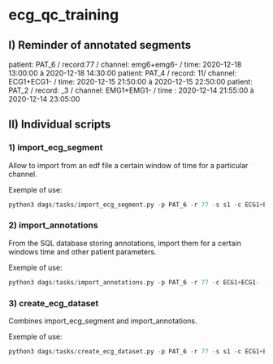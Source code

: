 # ecg_qc_training


## I) Reminder of annotated segments

patient: PAT_6 / record:77 / channel: emg6+emg6- / time: 2020-12-18 13:00:00 à 2020-12-18 14:30:00
patient: PAT_4 / record: 11/ channel: ECG1+ECG1- / time: 2020-12-15 21:50:00 à 2020-12-15 22:50:00
patient: PAT_2 / record: _3 / channel:  EMG1+EMG1- / time : 2020-12-14 21:55:00 à 2020-12-14 23:05:00


## II) Individual scripts

### 1) import_ecg_segment

Allow to import from an edf file a certain window of time for a particular channel.

Exemple of use:
```python
python3 dags/tasks/import_ecg_segment.py -p PAT_6 -r 77 -s s1 -c ECG1+ECG1- -st '2020-12-18 13:00:00' -et '2020-12-18 14:30:00'
```

### 2) import_annotations

From the SQL database storing annotations, import them for a certain windows time and other patient parameters.

Exemple of use:
```python
python3 dags/tasks/import_annotations.py -p PAT_6 -r 77 -c ECG1+ECG1- -ids 2,3,4 -st '2020-12-18 13:00:00' -et '2020-12-18 14:30:00'
```

### 3) create_ecg_dataset

Combines import_ecg_segment and import_annotations.

Exemple of use:
```python
python3 dags/tasks/create_ecg_dataset.py -p PAT_6 -r 77 -s s1 -c ECG1+ECG1- -ids 2,3,4 -st '2020-12-18 13:00:00' -et '2020-12-18 14:30:00'
```
